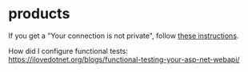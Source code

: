 # products

If you get a "Your connection is not private", follow [these instructions](https://stackoverflow.com/a/44126123).

How did I configure functional tests: https://ilovedotnet.org/blogs/functional-testing-your-asp-net-webapi/

